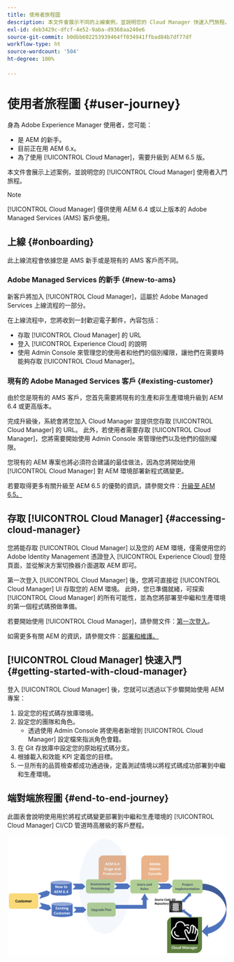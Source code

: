 ```yaml
---
title: 使用者旅程圖
description: 本文件會展示不同的上線案例，並說明您的 Cloud Manager 快速入門旅程。
exl-id: deb3429c-dfcf-4e52-9aba-d9368aa240e6
source-git-commit: b0dbb602253939464ff034941ffbad84b7df77df
workflow-type: ht
source-wordcount: '504'
ht-degree: 100%

---
```



# 使用者旅程圖 {#user-journey}

身為 Adobe Experience Manager 使用者，您可能：

* 是 AEM 的新手。
* 目前正在用 AEM 6.x。
* 為了使用 [!UICONTROL Cloud Manager]，需要升級到 AEM 6.5 版。

本文件會展示上述案例，並說明您的 [!UICONTROL Cloud Manager] 使用者入門旅程。

>[!NOTE]
>
>[!UICONTROL Cloud Manager] 僅供使用 AEM 6.4 或以上版本的 Adobe Managed Services (AMS) 客戶使用。

## 上線 {#onboarding}

此上線流程會依據您是 AMS 新手或是現有的 AMS 客戶而不同。

### Adobe Managed Services 的新手 {#new-to-ams}

新客戶將加入 [!UICONTROL Cloud Manager]，這屬於 Adobe Managed Services 上線流程的一部分。

在上線流程中，您將收到一封歡迎電子郵件，內容包括：

* 存取 [!UICONTROL Cloud Manager] 的 URL
* 登入 [!UICONTROL Experience Cloud] 的說明
* 使用 Admin Console 來管理您的使用者和他們的個別權限，讓他們在需要時能夠存取 [!UICONTROL Cloud Manager]。

### 現有的 Adobe Managed Services 客戶 {#existing-customer}

由於您是現有的 AMS 客戶，您首先需要將現有的生產和非生產環境升級到 AEM 6.4 或更高版本。

完成升級後，系統會將您加入 Cloud Manager 並提供您存取 [!UICONTROL Cloud Manager] 的 URL。 此外，若使用者需要存取 [!UICONTROL Cloud Manager]，您將需要開始使用 Admin Console 來管理他們以及他們的個別權限。

您現有的 AEM 專案也將必須符合建議的最佳做法，因為您將開始使用 [!UICONTROL Cloud Manager] 對 AEM 環境部署新程式碼變更。

若要取得更多有關升級至 AEM 6.5 的優勢的資訊，請參閱文件：[升級至 AEM 6.5。](https://experienceleague.adobe.com/docs/experience-manager-65/deploying/upgrading/upgrade.html)

## 存取 [!UICONTROL Cloud Manager] {#accessing-cloud-manager}

您將能存取 [!UICONTROL Cloud Manager] 以及您的 AEM 環境，僅需使用您的 Adobe Identity Management 憑證登入 [!UICONTROL Experience Cloud] 登陸頁面，並從解決方案切換器介面選取 AEM 即可。

第一次登入 [!UICONTROL Cloud Manager] 後，您將可直接從 [!UICONTROL Cloud Manager] UI 存取您的 AEM 環境。 此時，您已準備就緒，可探索 [!UICONTROL Cloud Manager] 的所有可能性，並為您將部署至中繼和生產環境的第一個程式碼預做準備。

若要開始使用 [!UICONTROL Cloud Manager]，請參閱文件：[第一次登入](/help/getting-started/first-time-login.md)。

如需更多有關 AEM 的資訊，請參閱文件：[部署和維護。](https://experienceleague.adobe.com/docs/experience-manager-65/deploying/deploying/deploy.html)

## [!UICONTROL Cloud Manager] 快速入門 {#getting-started-with-cloud-manager}

登入 [!UICONTROL Cloud Manager] 後，您就可以透過以下步驟開始使用 AEM 專案：

1. 設定您的程式碼存放庫環境。
1. 設定您的團隊和角色。
   * 透過使用 Admin Console 將使用者新增到 [!UICONTROL Cloud Manager] 設定檔來指派角色會籍。
1. 在 Git 存放庫中設定您的原始程式碼分支。
1. 根據載入和效能 KPI 定義您的目標。
1. 一旦所有的品質檢查都成功通過後，定義測試情境以將程式碼成功部署到中繼和生產環境。

## 端對端旅程圖 {#end-to-end-journey}

此圖表會說明使用用於將程式碼變更部署到中繼和生產環境的 [!UICONTROL Cloud Manager] CI/CD 管道時高層級的客戶歷程。

![端對端旅程圖](/help/assets/screen_shot_2018-05-15at124004pm.png)
